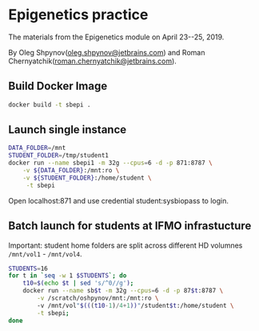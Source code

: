 Epigenetics practice
====================

The materials from the Epigenetics module on April 23--25, 2019. 

By Oleg Shpynov(oleg.shpynov@jetbrains.com) and Roman Chernyatchik(roman.chernyatchik@jetbrains.com).



Build Docker Image
------------------

```bash
docker build -t sbepi .
```


Launch single instance
----------------------
```bash
DATA_FOLDER=/mnt
STUDENT_FOLDER=/tmp/student1
docker run --name sbepi1 -m 32g --cpus=6 -d -p 871:8787 \
    -v ${DATA_FOLDER}:/mnt:ro \
    -v ${STUDENT_FOLDER}:/home/student \
     -t sbepi    
```

Open localhost:871 and use credential student:sysbiopass to login. 

Batch launch for students at IFMO infrastucture
-----------------------------------------------
Important: student home folders are split across different HD volumnes `/mnt/vol1` - `/mnt/vol4`.

```bash
STUDENTS=16
for t in `seq -w 1 $STUDENTS`; do 
    t10=$(echo $t | sed 's/^0//g'); 
    docker run --name sb$t -m 32g --cpus=6 -d -p 87$t:8787 \
        -v /scratch/oshpynov/mnt:/mnt:ro \ 
        -v /mnt/vol"$(((t10-1)/4+1))"/student$t:/home/student \
        -t sbepi; 
done
```
